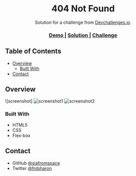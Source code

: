 <!-- Please update value in the {}  -->

<h1 align="center">404 Not Found</h1>

<div align="center">
   Solution for a challenge from  <a href="http://devchallenges.io" target="_blank">Devchallenges.io</a>.
</div>

<div align="center">
  <h3>
    <a href="https://404-not-found-247.netlify.app">
      Demo
    </a>
    <span> | </span>
    <a href="https://{your-url-to-the-solution}">
      Solution
    </a>
    <span> | </span>
    <a href="https://devchallenges.io/challenges/wBunSb7FPrIepJZAg0sY">
      Challenge
    </a>
  </h3>
</div>

<!-- TABLE OF CONTENTS -->

## Table of Contents

- [Overview](#overview)
  - [Built With](#built-with)
- [Contact](#contact)

<!-- OVERVIEW -->

## Overview

![screenshot] ![screenshot1](https://user-images.githubusercontent.com/101575004/175136584-bca49d6f-af98-417f-9b0e-40391e48044b.png)
 ![screenshot2](https://user-images.githubusercontent.com/101575004/175135986-ce210720-e211-4c42-8c0f-c399b5a55b09.png) 



### Built With

- HTML5
- CSS
- Flex-box

## Contact

- GitHub [@siafromspace](https://github.com/siafromspace)
- Twitter [@frdsharon](https://twitter.com/frdsharon)
